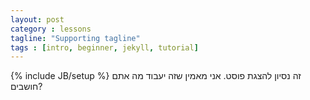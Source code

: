 ```yaml
---
layout: post
category : lessons
tagline: "Supporting tagline"
tags : [intro, beginner, jekyll, tutorial]
---
```

{% include JB/setup %}
זה נסיון להצגת פוסט. אני מאמין שזה יעבוד מה אתם חושבים?